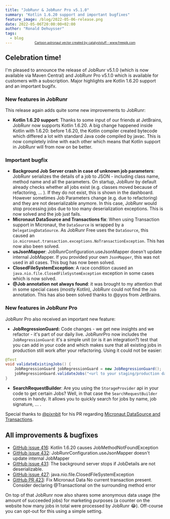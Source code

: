 ```yaml
---
title: "JobRunr & JobRunr Pro v5.1.0"
summary: "Kotlin 1.6.20 support and important bugfixes"
feature_image: /blog/2022-05-06-release.png
date: 2022-05-06T20:00:00+02:00
author: "Ronald Dehuysser"
tags:
  - blog
---
```

<div style="text-align: center;margin: -2em 0 2em;">
<small style="font-size: 70%;"><a href='https://www.freepik.com/vectors/cartoon-astronaut'>Cartoon astronaut vector created by catalyststuff - www.freepik.com</a></small>
</div>

## Celebration time!
I'm pleased to announce the release of JobRunr v5.1.0 (which is now available via Maven Central) and JobRunr Pro v5.1.0 which is available for customers with a subscription. Major highlights are Kotlin 1.6.20 support and an important bugifx.

### New features in JobRunr
This release again adds quite some new improvements to JobRunr:
- __Kotlin 1.6.20 support__: Thanks to some input of our friends at JetBrains, JobRunr now supports Kotlin 1.6.20. A big change happened inside Kotlin with 1.6.20: before 1.6.20, the Kotlin compiler created bytecode which differed a lot with standard Java code compiled by javac. This is now completely inline with each other which means that Kotlin support in JobRunr will from now on be better.

### Important bugfix
- __Background Job Server crash in case of unknown job parameters__: JobRunr serializes the details of a job to JSON - including class name, method name and all the parameters. On startup, JobRunr by default already checks whether all jobs exist (e.g. classes moved because of refactoring, ... ). If they do not exist, this is shown in the dashboard. 
However sometimes Job Parameters change (e.g. due to refactoring) and they are not deserializable anymore. In this case, JobRunr would stop processing jobs due to too many deserialization exceptions. This is now solved and the job just fails.
- __Micronaut DataSource and Transactions fix__: When using Transaction support in Micronaut, the `DataSource` is wrapped by a `DelegatingDataSource`. As JobRunr Free uses the `DataSource`, this caused an `io.micronaut.transaction.exceptions.NoTransactionException`. This has now also been solved.
- __usJsonMapper__: JobRunrConfiguration.useJsonMapper doesn't update internal JobMapper. If you provided your own `JsonMapper`, this was not used in all cases. This bug has now been solved.
- __ClosedFileSystemException__: A race condition caused an `java.nio.file.ClosedFileSystemException` exception in some cases which is now solved.
- __@Job annotation not always found__: it was brought to my attention that in some special cases (mostly Kotlin), JobRunr could not find the `Job` annotation. This has also been solved thanks to @pyos from JetBrains.

### New features in JobRunr Pro
JobRunr Pro also received an important new feature:
- __JobRegressionGuard:__ Code changes - we get new insights and we refactor - it's part of our daily live. JobRunrPro now includes the `JobRegressionGuard`: it's a simple unit (or is it an integration?) test that you can add in your code and which makes sure that all existing jobs in production still work after your refactoring.
Using it could not be easier:
```java
@Test
void validateExistingJobs() {
    JobRegressionGuard jobRegressionGuard = new JobRegressionGuard();
    jobRegressionGuard.validateJobs("<url to your staging/production dashboard>");
}
```

- __SearchRequestBuilder__: Are you using the `StorageProvider` api in your code to get certain Jobs? Well, in that case the `SearchRequestBuilder` comes in handy. It allows you to quickly search for jobs by name, job signature, ... .


Special thanks to [@pixnbit](https://github.com/pixnbit) for his PR regarding [Micronaut DataSource and Transactions](https://github.com/jobrunr/jobrunr/pull/423).

## All improvements & bugfixes
- [GitHub issue 416](https://github.com/jobrunr/jobrunr/issues/417): Kotlin 1.6.20 causes JobMethodNotFoundException
- [GitHub issue 432](https://github.com/jobrunr/jobrunr/issues/432): JobRunrConfiguration.useJsonMapper doesn't update internal JobMapper
- [GitHub issue 431](https://github.com/jobrunr/jobrunr/issues/431): The background server stops if JobDetails are not deserializable.
- [GitHub issue 427](https://github.com/jobrunr/jobrunr/issues/427): java.nio.file.ClosedFileSystemException
- [GitHub PR 423](https://github.com/jobrunr/jobrunr/pulls/423): Fix Micronaut Data No current transaction present. Consider declaring @Transactional on the surrounding method error

On top of that JobRunr now also shares some anonymous data usage (the amount of succeeded jobs) for marketing purposes (a counter on the website how many jobs in total were processed by JobRunr 😂). Off-course you can opt-out for this using a simple setting.